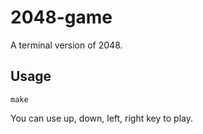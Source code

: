 # 2048-game

A terminal version of 2048.

Usage
----
    make  

You can use up, down, left, right key to play.
